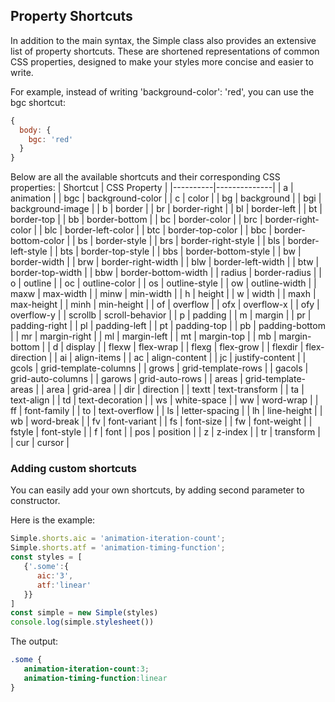 ## Property Shortcuts
In addition to the main syntax, the Simple class also provides an extensive list of property shortcuts. These are shortened representations of common CSS properties, designed to make your styles more concise and easier to write. 

For example, instead of writing 'background-color': 'red', you can use the bgc shortcut:
```js
{
  body: {
    bgc: 'red'
  }
}
```

Below are all the available shortcuts and their corresponding CSS properties:
| Shortcut | CSS Property |
|----------|--------------|
| a | animation |
| bgc | background-color |
| c | color |
| bg | background |
| bgi | background-image |
| b | border |
| br | border-right |
| bl | border-left |
| bt | border-top |
| bb | border-bottom |
| bc | border-color |
| brc | border-right-color |
| blc | border-left-color |
| btc | border-top-color |
| bbc | border-bottom-color |
| bs | border-style |
| brs | border-right-style |
| bls | border-left-style |
| bts | border-top-style |
| bbs | border-bottom-style |
| bw | border-width |
| brw | border-right-width |
| blw | border-left-width |
| btw | border-top-width |
| bbw | border-bottom-width |
| radius | border-radius |
| o | outline |
| oc | outline-color |
| os | outline-style |
| ow | outline-width |
| maxw | max-width |
| minw | min-width |
| h | height |
| w | width |
| maxh | max-height |
| minh | min-height |
| of | overflow |
| ofx | overflow-x |
| ofy | overflow-y |
| scrollb | scroll-behavior |
| p | padding |
| m | margin |
| pr | padding-right |
| pl | padding-left |
| pt | padding-top |
| pb | padding-bottom |
| mr | margin-right |
| ml | margin-left |
| mt | margin-top |
| mb | margin-bottom |
| d | display |
| flexw | flex-wrap |
| flexg | flex-grow |
| flexdir | flex-direction |
| ai | align-items |
| ac | align-content |
| jc | justify-content |
| gcols | grid-template-columns |
| grows | grid-template-rows |
| gacols | grid-auto-columns |
| garows | grid-auto-rows |
| areas | grid-template-areas |
| area | grid-area |
| dir | direction |
| textt | text-transform |
| ta | text-align |
| td | text-decoration |
| ws | white-space |
| ww | word-wrap |
| ff | font-family |
| to | text-overflow |
| ls | letter-spacing |
| lh | line-height |
| wb | word-break |
| fv | font-variant |
| fs | font-size |
| fw | font-weight |
| fstyle | font-style |
| f | font |
| pos | position |
| z | z-index |
| tr | transform |
| cur | cursor |


### Adding custom shortcuts

You can easily add your own shortcuts, by adding second parameter to constructor. 

Here is the example:

```js
Simple.shorts.aic = 'animation-iteration-count';
Simple.shorts.atf = 'animation-timing-function';
const styles = [
   {'.some':{
      aic:'3',
      atf:'linear'
   }}
]
const simple = new Simple(styles)
console.log(simple.stylesheet())
```

The output:
```css
.some {
   animation-iteration-count:3;
   animation-timing-function:linear
}
```

